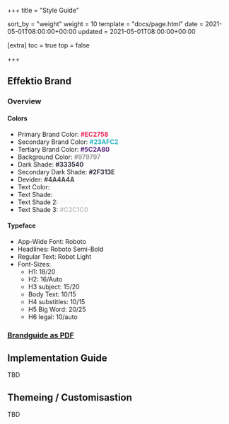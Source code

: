 +++
title = "Style Guide"

sort_by = "weight"
weight = 10
template = "docs/page.html"
date = 2021-05-01T08:00:00+00:00
updated = 2021-05-01T08:00:00+00:00


[extra]
toc = true
top = false

+++


## Effektio Brand

### Overview

#### Colors

- Primary Brand Color: <span style="color: #EC2758; font-weight: bold"> #EC2758 </span>
- Secondary Brand Color: <span style="color: #23AFC2; font-weight: bold"> #23AFC2 </span>
- Tertiary Brand Color: <span style="color: #5C2A80; font-weight: bold"> #5C2A80 </span>
- Background Color: <span style="color: #979797; font-weight: bold"> #979797 </span>
- Dark Shade: <span style="color: #333540; font-weight: bold"> #333540 </span>
- Secondary Dark Shade: <span style="color: #2F313E; font-weight: bold"> #2F313E </span>
- Devider: <span style="color: #4A4A4A; font-weight: bold"> #4A4A4A </span>
- Text Color: <span style="color: #FFFFFF; font-weight: bold"> #FFFFFF </span>
- Text Shade: <span style="color: #FEFEFE; font-weight: bold"> #FEFEFE </span>
- Text Shade 2: <span style="color: #F8F8F8; font-weight: bold"> #F8F8F8 </span>
- Text Shade 3: <span style="color: #C2C1C0; font-weight: bold"> #C2C1C0 </span>

#### Typeface

 - App-Wide Font: Roboto
 - Headlines: Roboto Semi-Bold
 - Regular Text: Robot Light
 - Font-Sizes:
    - H1: 18/20
    - H2: 16/Auto
    - H3 subject: 15/20
    - Body Text: 10/15
    - H4 substitles: 10/15
    - H5 Big Word: 20/25
    - H6 legal: 10/auto


### [Brandguide as PDF](/styles/Effektio-MVP-Design-Style.pdf)

## Implementation Guide

TBD


## Themeing / Customisastion

TBD